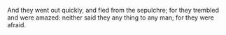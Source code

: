 And they went out quickly, and fled from the sepulchre; for they trembled and were amazed: neither said they any thing to any man; for they were afraid.
